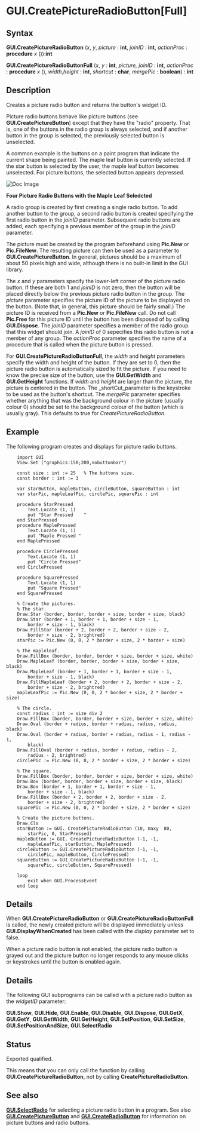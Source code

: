 
# GUI.CreatePictureRadioButton[Full]

## Syntax
**GUI.CreatePictureRadioButton** (_x_, _y_, _picture_ : **int**,    _joinID_ : **int**, _actionProc_ : **procedure** _x_ ()):**int**

**GUI.CreatePictureRadioButtonFull** (_x_, _y_ : **int**,    _picture, joinID_ : **int**, _actionProc_ : **procedure** _x_ (), _width_,_height_ : **int**,    _shortcut_ : **char**, _mergePic_ : **boolean**) : **int**

## Description
Creates a picture radio button and returns the button's widget ID. 

Picture radio buttons behave like picture buttons (see **GUI.CreatePictureButton**) except that they have the "radio" property. That is, one of the buttons in the radio group is always selected, and if another button in the group is selected, the previously selected button is unselected. 

A common example is the buttons on a paint program that indicate the current shape being painted. The maple leaf button is currently selected. If the star button is selected by the user, the maple leaf button becomes unselected. For picture buttons, the selected button appears depressed.



![Doc Image](gui_createpictureradiobutton_full01.gif)

**Four Picture Radio Buttons with the Maple Leaf Seledcted**

A radio group is created by first creating a single radio button. To add another button to the group, a second radio button is created specifying the first radio button in the _joinID_ parameter. Subsequent radio buttons are added, each specifying a previous member of the group in the _joinID_ parameter. 

The picture must be created by the program beforehand using **Pic.New** or **Pic.FileNew**. The resulting picture can then be used as a parameter to **GUI.CreatePictureButton**_._ In general, pictures should be a maximum of about 50 pixels high and wide, although there is no built-in limit in the GUI library. 

The _x_ and _y_ parameters specify the lower-left corner of the picture radio button. If these are both 1 and _joinID_ is not zero, then the button will be placed directly below the previous picture radio button in the group. The _picture_ parameter specifies the picture ID of the picture to be displayed on the button. (Note that, in general, this picture should be fairly small.) The picture ID is received from a **Pic.New** or **Pic.FileNew** call. Do not call **Pic.Free** for this picture ID until the button has been disposed of by calling **GUI.Dispose**. The _joinID_ parameter specifies a member of the radio group that this widget should join. A _joinID_ of 0 sepecifies this radio button is not a member of any group. The _actionProc_ parameter specifies the name of a procedure that is called when the picture button is pressed.

For **GUI.CreatePictureRadioButtonFull**, the _width_ and _height_ parameters specify the width and height of the button. If they are set to 0, then the picture radio button is automatically sized to fit the picture. If you need to know the precise size of the button, use the **GUI.GetWidth** and **GUI.GetHeight** functions. If _width_ and _height_ are larger than the picture, the picture is centered in the button. The _shortCut_parameter is the keystroke to be used as the button's shortcut. The _mergePic_ parameter specifies whether anything that was the background colour in the picture (usually colour 0) should be set to the background colour of the button (which is usually gray). This defaults to true for _CreatePictureRadioButton_.


## Example
The following program creates and displays for picture radio buttons.



        import GUI
        View.Set ("graphics:150;200,nobuttonbar") 
        
        const size : int := 25   % The buttons size.
        const border : int := 3
        
        var starButton, mapleButton, circleButton, squareButton : int
        var starPic, mapleLeafPic, circlePic, squarePic : int
        
        procedure StarPressed
            Text.Locate (1, 1)
            put "Star Pressed    "
        end StarPressed
        procedure MaplePressed
            Text.Locate (1, 1)
            put "Maple Pressed "
        end MaplePressed
        
        procedure CirclePressed
            Text.Locate (1, 1)
            put "Circle Pressed"
        end CirclePressed
        
        procedure SquarePressed
            Text.Locate (1, 1)
            put "Square Pressed"
        end SquarePressed
        
        % Create the pictures.
        % The star.
        Draw.Star (border, border, border + size, border + size, black)
        Draw.Star (border + 1, border + 1, border + size - 1,
            border + size - 1, black)
        Draw.FillStar (border + 2, border + 2, border + size - 2,
            border + size - 2, brightred)
        starPic := Pic.New (0, 0, 2 * border + size, 2 * border + size)
        
        % The mapleleaf.
        Draw.FillBox (border, border, border + size, border + size, white)
        Draw.MapleLeaf (border, border, border + size, border + size, black)
        Draw.MapleLeaf (border + 1, border + 1, border + size - 1,
            border + size - 1, black)
        Draw.FillMapleLeaf (border + 2, border + 2, border + size - 2,
            border + size - 2, brightred)
        mapleLeafPic := Pic.New (0, 0, 2 * border + size, 2 * border + size)
        
        % The circle.
        const radius : int := size div 2
        Draw.FillBox (border, border, border + size, border + size, white)
        Draw.Oval (border + radius, border + radius, radius, radius, black)
        Draw.Oval (border + radius, border + radius, radius - 1, radius - 1,
            black)
        Draw.FillOval (border + radius, border + radius, radius - 2,
            radius - 2, brightred)
        circlePic := Pic.New (0, 0, 2 * border + size, 2 * border + size)
        
        % The square.
        Draw.FillBox (border, border, border + size, border + size, white)
        Draw.Box (border, border, border + size, border + size, black)
        Draw.Box (border + 1, border + 1, border + size - 1,
            border + size - 1, black)
        Draw.FillBox (border + 2, border + 2, border + size - 2,
            border + size - 2, brightred)
        squarePic := Pic.New (0, 0, 2 * border + size, 2 * border + size)
        
        % Create the picture buttons.
        Draw.Cls
        starButton := GUI. CreatePictureRadioButton (10, maxy  80, 
            starPic, 0, StarPressed)
        mapleButton := GUI. CreatePictureRadioButton (-1, -1, 
            mapleLeafPic, starButton, MaplePressed)
        circleButton := GUI.CreatePictureRadioButton (-1, -1, 
            circlePic, mapleButton, CirclePressed)
        squareButton := GUI.CreatePictureRadioButton (-1, -1, 
            squarePic, circleButton, SquarePressed)
        
        loop
            exit when GUI.ProcessEvent
        end loop
## Details
When **GUI.CreatePictureRadioButton** or **GUI.CreatePictureRadioButtonFull** is called, the newly created picture will be displayed immediately unless **GUI.DisplayWhenCreated** has been called with the _display_ parameter set to false. 

When a picture radio button is not enabled, the picture radio button is grayed out and the picture button no longer responds to any mouse clicks or keystrokes until the button is enabled again.


## Details
The following GUI subprograms can be called with a picture radio button as the _widgetID_ parameter:


**GUI.Show**, **GUI.Hide**, **GUI.Enable**, **GUI.Disable**, **GUI.Dispose**, **GUI.GetX**, **GUI.GetY**, **GUI.GetWidth**, **GUI.GetHeight**, **GUI.SetPosition**, **GUI.SetSize**, **GUI.SetPositionAndSize**, **GUI.SelectRadio**  



## Status
Exported qualified.

This means that you can only call the function by calling **GUI.CreatePictureRadioButton**, not by calling **CreatePictureRadioButton**.


## See also
**[GUI.SelectRadio](gui_selectradio.html)** for selecting a picture radio button in a program. See also **[GUI.CreatePictureButton](gui_createpicturebutton_full.html)** and **[GUI.CreateRadioButton](gui_createradiobutton_full.html)** for information on picture buttons and radio buttons.

                        
